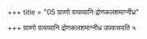 +++
title = "05 ग्राव्णो वायव्यानि द्रोणकलशमाग्नीध्र"

+++
ग्राव्णो वायव्यानि द्रोणकलशमाग्नीध्र उपवासयति ५